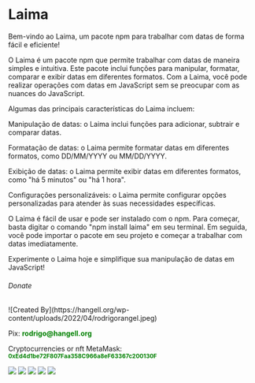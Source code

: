 # Laima
Bem-vindo ao Laima, um pacote npm para trabalhar com datas de forma fácil e eficiente!

O Laima é um pacote npm que permite trabalhar com datas de maneira simples e intuitiva. Este pacote inclui funções para manipular, formatar, comparar e exibir datas em diferentes formatos. Com a Laima, você pode realizar operações com datas em JavaScript sem se preocupar com as nuances do JavaScript.

Algumas das principais características do Laima incluem:

Manipulação de datas: o Laima inclui funções para adicionar, subtrair e comparar datas.

Formatação de datas: o Laima permite formatar datas em diferentes formatos, como DD/MM/YYYY ou MM/DD/YYYY.

Exibição de datas: o Laima permite exibir datas em diferentes formatos, como "há 5 minutos" ou "há 1 hora".

Configurações personalizáveis: o Laima permite configurar opções personalizadas para atender às suas necessidades específicas.

O Laima é fácil de usar e pode ser instalado com o npm. Para começar, basta digitar o comando "npm install laima" em seu terminal. Em seguida, você pode importar o pacote em seu projeto e começar a trabalhar com datas imediatamente.

Experimente o Laima hoje e simplifique sua manipulação de datas em JavaScript!

<h6>Donate</h6>
![Created By](https://hangell.org/wp-content/uploads/2022/04/rodrigorangel.jpeg)
<p>Pix: <b style="color: green;">rodrigo@hangell.org</b></p>
<p>Cryptocurrencies or nft MetaMask: <b style="color: green;"><small>0xEd4d1be72F807Faa358C966a8eF63367c200130F</small></b></p>


<div>
<a href="https://hangell.org" target="_blank"><img src="https://img.shields.io/badge/website-000000?style=for-the-badge&logo=About.me&logoColor=white" target="_blank"></a>
  <a href="https://play.google.com/store/apps/dev?id=5606456325281613718" target="_blank"><img src="https://img.shields.io/badge/Google_Play-414141?style=for-the-badge&logo=google-play&logoColor=white" target="_blank"></a>
  <a href="https://www.youtube.com/channel/UC8_zG7RFM2aMhI-p-6zmixw" target="_blank"><img src="https://img.shields.io/badge/YouTube-FF0000?style=for-the-badge&logo=youtube&logoColor=white" target="_blank"></a>
  <a href="https://www.facebook.com/hangell.org" target="_blank"><img src="	https://img.shields.io/badge/Facebook-1877F2?style=for-the-badge&logo=facebook&logoColor=white" target="_blank"></a>
  <a href="https://www.linkedin.com/in/rodrigo-rangel-a80810170" target="_blank"><img src="https://img.shields.io/badge/-LinkedIn-%230077B5?style=for-the-badge&logo=linkedin&logoColor=white" target="_blank"></a>

</div>